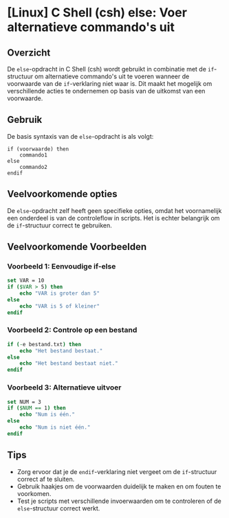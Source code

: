# [Linux] C Shell (csh) else: Voer alternatieve commando's uit

## Overzicht
De `else`-opdracht in C Shell (csh) wordt gebruikt in combinatie met de `if`-structuur om alternatieve commando's uit te voeren wanneer de voorwaarde van de `if`-verklaring niet waar is. Dit maakt het mogelijk om verschillende acties te ondernemen op basis van de uitkomst van een voorwaarde.

## Gebruik
De basis syntaxis van de `else`-opdracht is als volgt:

```
if (voorwaarde) then
    commando1
else
    commando2
endif
```

## Veelvoorkomende opties
De `else`-opdracht zelf heeft geen specifieke opties, omdat het voornamelijk een onderdeel is van de controleflow in scripts. Het is echter belangrijk om de `if`-structuur correct te gebruiken.

## Veelvoorkomende Voorbeelden

### Voorbeeld 1: Eenvoudige if-else
```csh
set VAR = 10
if ($VAR > 5) then
    echo "VAR is groter dan 5"
else
    echo "VAR is 5 of kleiner"
endif
```

### Voorbeeld 2: Controle op een bestand
```csh
if (-e bestand.txt) then
    echo "Het bestand bestaat."
else
    echo "Het bestand bestaat niet."
endif
```

### Voorbeeld 3: Alternatieve uitvoer
```csh
set NUM = 3
if ($NUM == 1) then
    echo "Num is één."
else
    echo "Num is niet één."
endif
```

## Tips
- Zorg ervoor dat je de `endif`-verklaring niet vergeet om de `if`-structuur correct af te sluiten.
- Gebruik haakjes om de voorwaarden duidelijk te maken en om fouten te voorkomen.
- Test je scripts met verschillende invoerwaarden om te controleren of de `else`-structuur correct werkt.